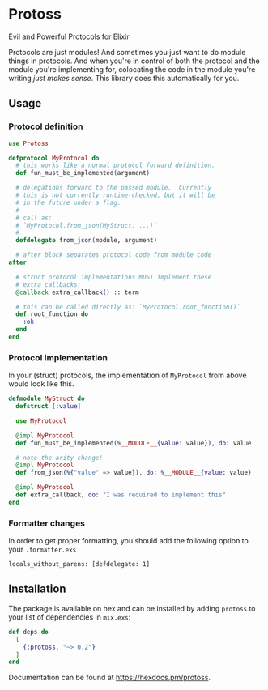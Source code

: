 # Protoss

Evil and Powerful Protocols for Elixir

Protocols are just modules!  And sometimes you just want to do
module things in protocols.  And when you're in control of both
the protocol and the module you're implementing for, colocating
the code in the module you're writing *just makes sense*.  This
library does this automatically for you.

## Usage

### Protocol definition

```elixir
use Protoss

defprotocol MyProtocol do
  # this works like a normal protocol forward definition.
  def fun_must_be_implemented(argument)

  # delegations forward to the passed module.  Currently
  # this is not currently runtime-checked, but it will be 
  # in the future under a flag.
  #
  # call as:
  # `MyProtocol.from_json(MyStruct, ...)`
  #
  defdelegate from_json(module, argument)

  # after block separates protocol code from module code
after

  # struct protocol implementations MUST implement these
  # extra callbacks:
  @callback extra_callback() :: term

  # this can be called directly as: `MyProtocol.root_function()`
  def root_function do
    :ok
  end
end
```

### Protocol implementation

In your (struct) protocols, the implementation of `MyProtocol` from above
would look like this.

```elixir
defmodule MyStruct do
  defstruct [:value]

  use MyProtocol

  @impl MyProtocol
  def fun_must_be_implemented(%__MODULE__{value: value}), do: value

  # note the arity change!
  @impl MyProtocol
  def from_json(%{"value" => value}), do: %__MODULE__{value: value}

  @impl MyProtocol
  def extra_callback, do: "I was required to implement this"
end
```

### Formatter changes

In order to get proper formatting, you should add the following option to your `.formatter.exs`

`locals_without_parens: [defdelegate: 1]`

## Installation

The package is available on hex and can be installed by adding `protoss` to your 
list of dependencies in `mix.exs`:

```elixir
def deps do
  [
    {:protoss, "~> 0.2"}
  ]
end
```

Documentation can be found at <https://hexdocs.pm/protoss>.


